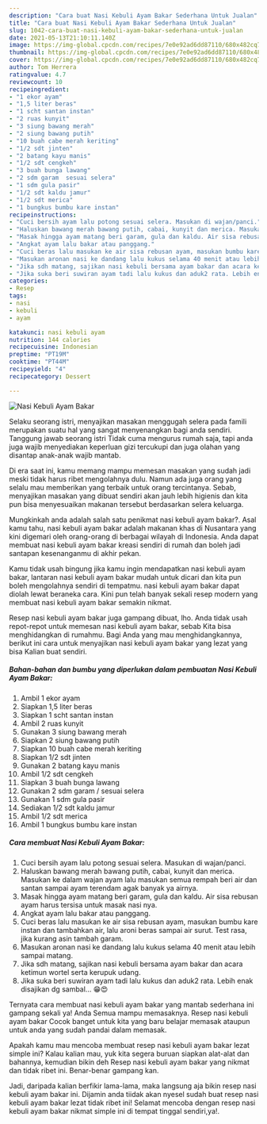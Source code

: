 ```yaml
---
description: "Cara buat Nasi Kebuli Ayam Bakar Sederhana Untuk Jualan"
title: "Cara buat Nasi Kebuli Ayam Bakar Sederhana Untuk Jualan"
slug: 1042-cara-buat-nasi-kebuli-ayam-bakar-sederhana-untuk-jualan
date: 2021-05-13T21:10:11.140Z
image: https://img-global.cpcdn.com/recipes/7e0e92ad6dd87110/680x482cq70/nasi-kebuli-ayam-bakar-foto-resep-utama.jpg
thumbnail: https://img-global.cpcdn.com/recipes/7e0e92ad6dd87110/680x482cq70/nasi-kebuli-ayam-bakar-foto-resep-utama.jpg
cover: https://img-global.cpcdn.com/recipes/7e0e92ad6dd87110/680x482cq70/nasi-kebuli-ayam-bakar-foto-resep-utama.jpg
author: Tom Herrera
ratingvalue: 4.7
reviewcount: 10
recipeingredient:
- "1 ekor ayam"
- "1,5 liter beras"
- "1 scht santan instan"
- "2 ruas kunyit"
- "3 siung bawang merah"
- "2 siung bawang putih"
- "10 buah cabe merah keriting"
- "1/2 sdt jinten"
- "2 batang kayu manis"
- "1/2 sdt cengkeh"
- "3 buah bunga lawang"
- "2 sdm garam  sesuai selera"
- "1 sdm gula pasir"
- "1/2 sdt kaldu jamur"
- "1/2 sdt merica"
- "1 bungkus bumbu kare instan"
recipeinstructions:
- "Cuci bersih ayam lalu potong sesuai selera. Masukan di wajan/panci."
- "Haluskan bawang merah bawang putih, cabai, kunyit dan merica. Masukan ke dalam wajan ayam lalu masukan semua rempah beri air dan santan sampai ayam terendam agak banyak ya airnya."
- "Masak hingga ayam matang beri garam, gula dan kaldu. Air sisa rebusan ayam harus tersisa untuk masak nasi nya."
- "Angkat ayam lalu bakar atau panggang."
- "Cuci beras lalu masukan ke air sisa rebusan ayam, masukan bumbu kare instan dan tambahkan air, lalu aroni beras sampai air surut. Test rasa, jika kurang asin tambah garam."
- "Masukan aronan nasi ke dandang lalu kukus selama 40 menit atau lebih sampai matang."
- "Jika sdh matang, sajikan nasi kebuli bersama ayam bakar dan acara ketimun wortel serta kerupuk udang."
- "Jika suka beri suwiran ayam tadi lalu kukus dan aduk2 rata. Lebih enak disajikan dg sambal... 😁😍"
categories:
- Resep
tags:
- nasi
- kebuli
- ayam

katakunci: nasi kebuli ayam 
nutrition: 144 calories
recipecuisine: Indonesian
preptime: "PT19M"
cooktime: "PT44M"
recipeyield: "4"
recipecategory: Dessert

---
```



![Nasi Kebuli Ayam Bakar](https://img-global.cpcdn.com/recipes/7e0e92ad6dd87110/680x482cq70/nasi-kebuli-ayam-bakar-foto-resep-utama.jpg)

Selaku seorang istri, menyajikan masakan menggugah selera pada famili merupakan suatu hal yang sangat menyenangkan bagi anda sendiri. Tanggung jawab seorang istri Tidak cuma mengurus rumah saja, tapi anda juga wajib menyediakan keperluan gizi tercukupi dan juga olahan yang disantap anak-anak wajib mantab.

Di era  saat ini, kamu memang mampu memesan masakan yang sudah jadi meski tidak harus ribet mengolahnya dulu. Namun ada juga orang yang selalu mau memberikan yang terbaik untuk orang tercintanya. Sebab, menyajikan masakan yang dibuat sendiri akan jauh lebih higienis dan kita pun bisa menyesuaikan makanan tersebut berdasarkan selera keluarga. 



Mungkinkah anda adalah salah satu penikmat nasi kebuli ayam bakar?. Asal kamu tahu, nasi kebuli ayam bakar adalah makanan khas di Nusantara yang kini digemari oleh orang-orang di berbagai wilayah di Indonesia. Anda dapat membuat nasi kebuli ayam bakar kreasi sendiri di rumah dan boleh jadi santapan kesenanganmu di akhir pekan.

Kamu tidak usah bingung jika kamu ingin mendapatkan nasi kebuli ayam bakar, lantaran nasi kebuli ayam bakar mudah untuk dicari dan kita pun boleh mengolahnya sendiri di tempatmu. nasi kebuli ayam bakar dapat diolah lewat beraneka cara. Kini pun telah banyak sekali resep modern yang membuat nasi kebuli ayam bakar semakin nikmat.

Resep nasi kebuli ayam bakar juga gampang dibuat, lho. Anda tidak usah repot-repot untuk memesan nasi kebuli ayam bakar, sebab Kita bisa menghidangkan di rumahmu. Bagi Anda yang mau menghidangkannya, berikut ini cara untuk menyajikan nasi kebuli ayam bakar yang lezat yang bisa Kalian buat sendiri.

<!--inarticleads1-->

##### Bahan-bahan dan bumbu yang diperlukan dalam pembuatan Nasi Kebuli Ayam Bakar:

1. Ambil 1 ekor ayam
1. Siapkan 1,5 liter beras
1. Siapkan 1 scht santan instan
1. Ambil 2 ruas kunyit
1. Gunakan 3 siung bawang merah
1. Siapkan 2 siung bawang putih
1. Siapkan 10 buah cabe merah keriting
1. Siapkan 1/2 sdt jinten
1. Gunakan 2 batang kayu manis
1. Ambil 1/2 sdt cengkeh
1. Siapkan 3 buah bunga lawang
1. Gunakan 2 sdm garam / sesuai selera
1. Gunakan 1 sdm gula pasir
1. Sediakan 1/2 sdt kaldu jamur
1. Ambil 1/2 sdt merica
1. Ambil 1 bungkus bumbu kare instan




<!--inarticleads2-->

##### Cara membuat Nasi Kebuli Ayam Bakar:

1. Cuci bersih ayam lalu potong sesuai selera. Masukan di wajan/panci.
1. Haluskan bawang merah bawang putih, cabai, kunyit dan merica. Masukan ke dalam wajan ayam lalu masukan semua rempah beri air dan santan sampai ayam terendam agak banyak ya airnya.
1. Masak hingga ayam matang beri garam, gula dan kaldu. Air sisa rebusan ayam harus tersisa untuk masak nasi nya.
1. Angkat ayam lalu bakar atau panggang.
1. Cuci beras lalu masukan ke air sisa rebusan ayam, masukan bumbu kare instan dan tambahkan air, lalu aroni beras sampai air surut. Test rasa, jika kurang asin tambah garam.
1. Masukan aronan nasi ke dandang lalu kukus selama 40 menit atau lebih sampai matang.
1. Jika sdh matang, sajikan nasi kebuli bersama ayam bakar dan acara ketimun wortel serta kerupuk udang.
1. Jika suka beri suwiran ayam tadi lalu kukus dan aduk2 rata. Lebih enak disajikan dg sambal... 😁😍




Ternyata cara membuat nasi kebuli ayam bakar yang mantab sederhana ini gampang sekali ya! Anda Semua mampu memasaknya. Resep nasi kebuli ayam bakar Cocok banget untuk kita yang baru belajar memasak ataupun untuk anda yang sudah pandai dalam memasak.

Apakah kamu mau mencoba membuat resep nasi kebuli ayam bakar lezat simple ini? Kalau kalian mau, yuk kita segera buruan siapkan alat-alat dan bahannya, kemudian bikin deh Resep nasi kebuli ayam bakar yang nikmat dan tidak ribet ini. Benar-benar gampang kan. 

Jadi, daripada kalian berfikir lama-lama, maka langsung aja bikin resep nasi kebuli ayam bakar ini. Dijamin anda tiidak akan nyesel sudah buat resep nasi kebuli ayam bakar lezat tidak ribet ini! Selamat mencoba dengan resep nasi kebuli ayam bakar nikmat simple ini di tempat tinggal sendiri,ya!.

